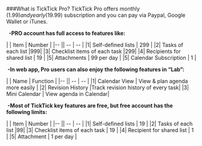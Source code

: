 ###What is TickTick Pro?
TickTick Pro offers monthly ($1.99) and yearly ($19.99) subscription and you can pay via Paypal, Google Wallet or iTunes.


**&nbsp; -PRO account has full access to features like:**

| | Item | Number |
|-- || -- | -- |
|1| Self-defined lists | 299 |
|2| Tasks of each list |999|
|3| Checklist items of each task  |299|
|4| Recipients for shared list | 19 |
|5| Attachments | 99 per day |
|5| Calendar Subscription | 1 |
<br />


**&nbsp;-In web app, Pro users can also enjoy the following features in “Lab”:**

| | Name | Function |
|-- || -- | -- |
|1| Calendar View | View & plan agenda more easily |
|2| Revision History |Track revision history of every task|
|3| Mini Calendar | View agenda in Calendar|
<br />


**&nbsp;-Most of TickTick key features are free, but free account has the following limits:**

| | Item | Number |
|-- || -- | -- |
|1| Self-defined lists | 19 |
|2| Tasks of each list |99|
|3| Checklist items of each task  | 19 |
|4| Recipient for shared list | 1 |
|5| Attachment | 1 per day |
